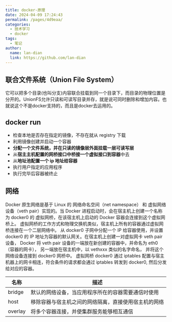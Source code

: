 ```yaml
---
title: docker-原理
date: 2024-04-09 17:24:43
permalink: /pages/4d9eaa/
categories:
  - 技术学习
  - docker
tags:
  - 笔记
author: 
  name: lan-dian
  link: https://github.com/lan-dian
---
```

## 联合文件系统（Union File System）

它可以把多个目录(也叫分支)内容联合挂载到同一个目录下，而目录的物理位置是分开的。UnionFS允许只读和可读写目录并存，就是说可同时删除和增加内容。也就说这个不是docker支持的，而且是docker去运用的。

## docker run

- 检查本地是否存在指定的镜像，不存在就从 registry 下载
- 利用镜像创建并启动一个容器
- **分配一个文件系统，并在只读的镜像层外面挂载一层可读写层**
- 从**宿主主机配置的网桥接口中桥接一个虚拟接口到容器**中去
- 从**地址池配置一个 ip 地址给容器**
- 执行用户指定的应用程序
- 执行完毕后容器被终止

## 网络

Docker 原生网络是基于 Linux 的 网络命名空间（net namespace） 和 虚拟网络设备（veth pair）实现的。当 Docker 进程启动时，会在宿主机上创建一个名称为 docker0 的 虚拟网桥，在该宿主机上启动的 Docker 容器会连接到这个虚拟网桥上。
虚拟网桥的工作方式和物理交换机类似，宿主机上所有的容器通过虚拟网桥连接在一个二层网络中。
从 docker0 子网中分配一个 IP 给容器使用，并设置 docker0 的 IP 地址为容器的默认网关。在宿主机上创建一对虚拟网卡 veth pair 设备， Docker 将 veth pair 设备的一端放在新创建的容器中，并命名为 eth0（容器的网卡）， 另一端放在宿主机中，以 vethxxx 类似的名字命名， 并将这个网络设备连接到 docker0 网桥中。
虚拟网桥 docker0 通过 iptables 配置与宿主机器上的网卡相连，符合条件的请求都会通过 iptables 转发到 docker0, 然后分发给对应的容器。

| 名称    | 描述                                                 |
| ------- | ---------------------------------------------------- |
| bridge  | 默认的网络设备，当应用程序所在的容器需要通信时使用   |
| host    | 移除容器与宿主机之间的网络隔离，直接使用宿主机的网络 |
| overlay | 将多个容器连接，并使集群服务能够相互通信             |

